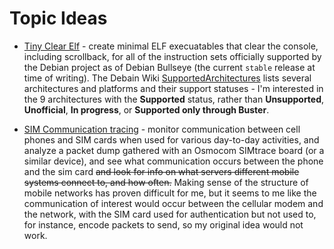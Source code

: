 # Topic Ideas

* [Tiny Clear Elf](topics/tiny-clear.md) - create minimal ELF execuatables that clear the console, including scrollback, for all of the instruction sets officially supported by the Debian project as of Debian Bullseye (the current `stable` release at time of writing). The Debain Wiki [SupportedArchitectures](https://wiki.debian.org/SupportedArchitectures) lists several architectures and platforms and their support statuses - I'm interested in the 9 architectures with the **Supported** status, rather than **Unsupported**, **Unofficial**, **In progress**, or **Supported only through Buster**.

* [SIM Communication tracing](topics/sim-com.md) - monitor communication between cell phones and SIM cards when used for various day-to-day activities, and analyze a packet dump gathered with an Osmocom SIMtrace board (or a similar device), and see what communication occurs between the phone and the sim card ~~and look for info on what servers different mobile systems connect to, and how often.~~ Making sense of the structure of mobile networks has proven difficult for me, but it seems to me like the communication of interest would occur between the cellular modem and the network, with the SIM card used for authentication but not used to, for instance, encode packets to send, so my original idea would not work.
